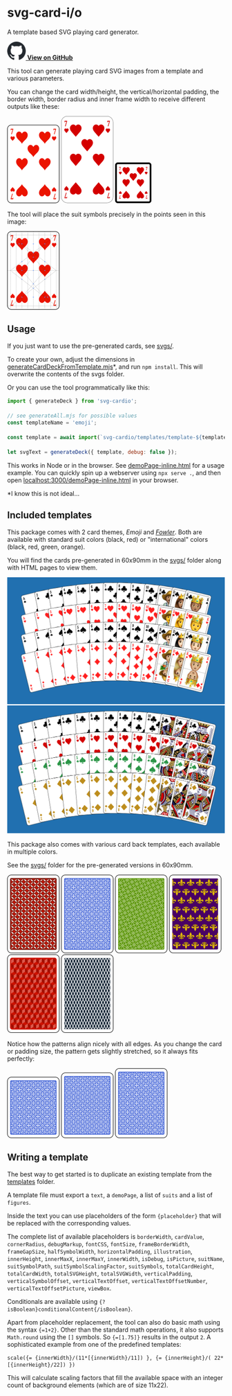 # svg-card-i/o

A template based SVG playing card generator.

[**<img style="height: 3em;" src="https://raw.githubusercontent.com/ThomasR/Skatalysator/main/ui/svg-cardio/docs/github-mark.svg" alt="github logo"> View on GitHub**](https://github.com/ThomasR/Skatalysator/blob/main/ui/svg-cardio/README.md)

This tool can generate playing card SVG images from a template and various parameters.

You can change the card width/height, the vertical/horizontal padding, the border width, border radius and inner frame width to receive different outputs like these:

![7 of hearts, default](https://raw.githubusercontent.com/ThomasR/Skatalysator/main/ui/svg-cardio/docs/hearts-7.svg)
![7 of hearts, large](https://raw.githubusercontent.com/ThomasR/Skatalysator/main/ui/svg-cardio/docs/hearts-7-large.svg)
![7 of hearts, mini](https://raw.githubusercontent.com/ThomasR/Skatalysator/main/ui/svg-cardio/docs/hearts-7-mini.svg)

The tool will place the suit symbols precisely in the points seen in this image:

![diagram of calculated intersection points](https://raw.githubusercontent.com/ThomasR/Skatalysator/main/ui/svg-cardio/docs/hearts-7-debug.svg)

## Usage

If you just want to use the pre-generated cards, see [svgs/](./svgs).

To create your own, adjust the dimensions in [generateCardDeckFromTemplate.mjs](./generator/generateCardDeckFromTemplate.mjs)*, and run `npm install`. This will overwrite the contents of the svgs folder.

Or you can use the tool programmatically like this:

```js
import { generateDeck } from 'svg-cardio';

// see generateAll.mjs for possible values
const templateName = 'emoji';

const template = await import(`svg-cardio/templates/template-${templateName}`);

let svgText = generateDeck({ template, debug: false });
```

This works in Node or in the browser. See [demoPage-inline.html](demoPage-inline.html) for a usage example.
You can quickly spin up a webserver using `npx serve .`, and then open [localhost:3000/demoPage-inline.html](http://localhost:3000/demoPage-inline.html) in your browser.


*I know this is not ideal…

## Included templates

This package comes with 2 card themes, _Emoji_ and _[Fowler](https://tekeye.uk/playing_cards/svg-playing-cards)_. Both are available with standard suit colors (black, red) or "international" colors (black, red, green, orange).

You will find the cards pre-generated in 60x90mm in the [svgs/](./svgs) folder along with HTML pages to view them.

![Emoji card deck](https://raw.githubusercontent.com/ThomasR/Skatalysator/main/ui/svg-cardio/docs/emoji-deck.png)
![Fowler](https://raw.githubusercontent.com/ThomasR/Skatalysator/main/ui/svg-cardio/docs/tekeye-deck.png)


This package also comes with various card back templates, each available in multiple colors.

See the [svgs/](./svgs) folder for the pre-generated versions in 60x90mm. 

![Red card back with circles pattern](https://raw.githubusercontent.com/ThomasR/Skatalysator/main/ui/svg-cardio/docs/back-circles-red.svg)
![Blue card back with circles pattern](https://raw.githubusercontent.com/ThomasR/Skatalysator/main/ui/svg-cardio/docs/back-circles2-blue.svg)
![Green card back with interconnected pattern](https://raw.githubusercontent.com/ThomasR/Skatalysator/main/ui/svg-cardio/docs/back-interconnected-green.svg)
![Purple card back with fleur de lis pattern](https://raw.githubusercontent.com/ThomasR/Skatalysator/main/ui/svg-cardio/docs/back-fleur-purple.svg)
![Red card back with cube pattern](https://raw.githubusercontent.com/ThomasR/Skatalysator/main/ui/svg-cardio/docs/back-cubes-red.svg)
![Black card back with lozenges pattern](https://raw.githubusercontent.com/ThomasR/Skatalysator/main/ui/svg-cardio/docs/back-lozenges-black.svg)

Notice how the patterns align nicely with all edges. As you change the card or padding size, the pattern gets slightly stretched, so it always fits perfectly:

![Blue circle pattern, stretched](https://raw.githubusercontent.com/ThomasR/Skatalysator/main/ui/svg-cardio/docs/back-circles2-blue-small.svg)
![Blue circle pattern, stretched](https://raw.githubusercontent.com/ThomasR/Skatalysator/main/ui/svg-cardio/docs/back-circles2-medium.svg)
![Blue circle pattern, stretched](https://raw.githubusercontent.com/ThomasR/Skatalysator/main/ui/svg-cardio/docs/back-circles2-large.svg)

## Writing a template

The best way to get started is to duplicate an existing template from the [templates](./templates) folder.

A template file must export a `text`, a `demoPage`, a list of `suits` and a list of `figures`.

Inside the text you can use placeholders of the form `{placeholder}` that will be replaced with the corresponding values.

The complete list of available placeholders is   `borderWidth`,
  `cardValue`, `cornerRadius`, `debugMarkup`, `fontCSS`, `fontSize`, `frameBorderWidth`, `frameGapSize`, `halfSymbolWidth`, `horizontalPadding`, `illustration`, `innerHeight`, `innerMaxX`, `innerMaxY`, `innerWidth`, `isDebug`, `isPicture`, `suitName`, `suitSymbolPath`, `suitSymbolScalingFactor`, `suitSymbols`, `totalCardHeight`, `totalCardWidth`, `totalSVGHeight`, `totalSVGWidth`, `verticalPadding`, `verticalSymbolOffset`, `verticalTextOffset`, `verticalTextOffsetNumber`, `verticalTextOffsetPicture`, `viewBox`.

Conditionals are available using `{?isBoolean}conditionalContent{/isBoolean}`.

Apart from placeholder replacement,  the tool can also do basic math using the syntax `{=1+2}`. Other than the standard math operations, it also supports `Math.round` using the `[]` symbols. So `{=[1.75]}` results in the output `2`. A sophisticated example from one of the predefined templates:
```
scale({= {innerWidth}/(11*[{innerWidth}/11]) }, {= {innerHeight}/( 22*[{innerHeight}/22]) })
```
This will calculate scaling factors that fill the available space with an integer count of background elements (which are of size 11x22).
